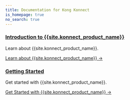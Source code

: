 ```yaml
---
title: Documentation for Kong Konnect
is_homepage: true
no_search: true
---
```

<div class="docs-grid">

  <div class="docs-grid-block">
    <h3><a href="/konnect/{{page.kong_version}}/overview">Introduction to {{site.konnect_product_name}}</a></h3>
    <p>Learn about {{site.konnect_product_name}}.</p>
    <a href="/konnect/{{page.kong_version}}/overview">Learn about {{site.konnect_product_name}} &rarr;</a>
  </div>

  <div class="docs-grid-block">
    <h3><a href="/konnect/{{page.kong_version}}/getting-started">Getting Started</a></h3>
    <p>Get started with {{site.konnect_product_name}}.</p>
    <a href="/konnect/{{page.kong_version}}/getting-started">Get Started with {{site.konnect_product_name}} &rarr;</a>
  </div>

</div>
